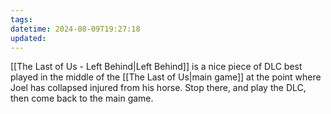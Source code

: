 ```yaml
---
tags: 
datetime: 2024-08-09T19:27:18
updated:
---
```

[[The Last of Us - Left Behind|Left Behind]] is a nice piece of DLC best played in the middle of the [[The Last of Us|main game]] at the point where Joel has collapsed injured from his horse. Stop there, and play the DLC, then come back to the main game.